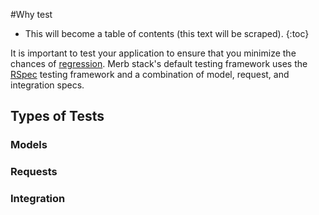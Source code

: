 #Why test

* This will become a table of contents (this text will be scraped).
{:toc}

It is important to test your application
to ensure that you minimize the chances of [regression][].
Merb stack's default testing framework uses the [RSpec][] testing framework
and a combination of model, request, and integration specs.

## Types of Tests

### Models

### Requests

### Integration


<!-- Links -->
[regression]:         http://en.wikipedia.org/wiki/Software_regression
[RSpec]:              http://rspec.info/